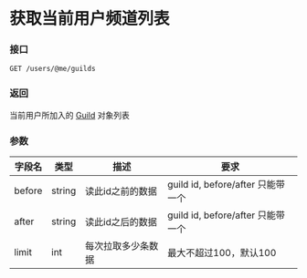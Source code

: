 # 获取当前用户频道列表

### 接口
`GET /users/@me/guilds`

### 返回
当前用户所加入的 [Guild](../guild/model.md#guild) 对象列表

### 参数

| 字段名       | 类型              | 描述           | 要求 			|
| ------------ | ----------------- | ---------------| --------------|
| before       | string            | 读此id之前的数据     | guild id, before/after 只能带一个 |
| after        | string            | 读此id之后的数据     | guild id, before/after 只能带一个 |
| limit        | int               | 每次拉取多少条数据   | 最大不超过100，默认100 |

